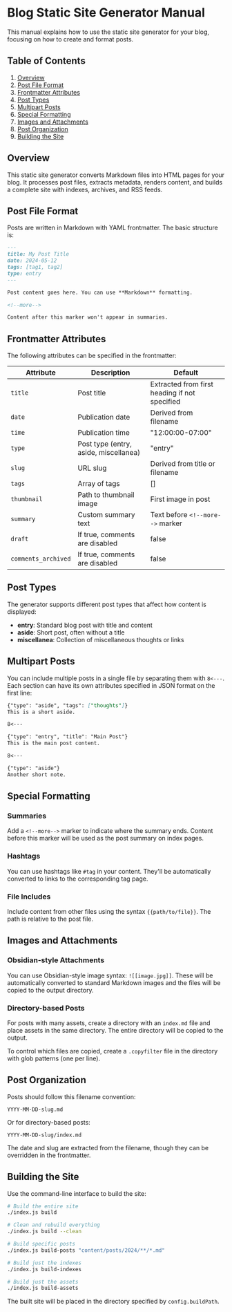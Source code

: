 # Blog Static Site Generator Manual

This manual explains how to use the static site generator for your blog, focusing on how to create and format posts.

## Table of Contents

1. [Overview](#overview)
2. [Post File Format](#post-file-format)
3. [Frontmatter Attributes](#frontmatter-attributes)
4. [Post Types](#post-types)
5. [Multipart Posts](#multipart-posts)
6. [Special Formatting](#special-formatting)
7. [Images and Attachments](#images-and-attachments)
8. [Post Organization](#post-organization)
9. [Building the Site](#building-the-site)

## Overview

This static site generator converts Markdown files into HTML pages for your blog. It processes post files, extracts metadata, renders content, and builds a complete site with indexes, archives, and RSS feeds.

## Post File Format

Posts are written in Markdown with YAML frontmatter. The basic structure is:

```markdown
---
title: My Post Title
date: 2024-05-12
tags: [tag1, tag2]
type: entry
---

Post content goes here. You can use **Markdown** formatting.

<!--more-->

Content after this marker won't appear in summaries.
```

## Frontmatter Attributes

The following attributes can be specified in the frontmatter:

| Attribute | Description | Default |
|-----------|-------------|---------|
| `title` | Post title | Extracted from first heading if not specified |
| `date` | Publication date | Derived from filename |
| `time` | Publication time | "12:00:00-07:00" |
| `type` | Post type (entry, aside, miscellanea) | "entry" |
| `slug` | URL slug | Derived from title or filename |
| `tags` | Array of tags | [] |
| `thumbnail` | Path to thumbnail image | First image in post |
| `summary` | Custom summary text | Text before `<!--more-->` marker |
| `draft` | If true, comments are disabled | false |
| `comments_archived` | If true, comments are disabled | false |

## Post Types

The generator supports different post types that affect how content is displayed:

- **entry**: Standard blog post with title and content
- **aside**: Short post, often without a title
- **miscellanea**: Collection of miscellaneous thoughts or links

## Multipart Posts

You can include multiple posts in a single file by separating them with `8<---`. Each section can have its own attributes specified in JSON format on the first line:

```markdown
{"type": "aside", "tags": ["thoughts"]}
This is a short aside.

8<---

{"type": "entry", "title": "Main Post"}
This is the main post content.

8<---

{"type": "aside"}
Another short note.
```

## Special Formatting

### Summaries

Add a `<!--more-->` marker to indicate where the summary ends. Content before this marker will be used as the post summary on index pages.

### Hashtags

You can use hashtags like `#tag` in your content. They'll be automatically converted to links to the corresponding tag page.

### File Includes

Include content from other files using the syntax `{{path/to/file}}`. The path is relative to the post file.

## Images and Attachments

### Obsidian-style Attachments

You can use Obsidian-style image syntax: `![[image.jpg]]`. These will be automatically converted to standard Markdown images and the files will be copied to the output directory.

### Directory-based Posts

For posts with many assets, create a directory with an `index.md` file and place assets in the same directory. The entire directory will be copied to the output.

To control which files are copied, create a `.copyfilter` file in the directory with glob patterns (one per line).

## Post Organization

Posts should follow this filename convention:

```
YYYY-MM-DD-slug.md
```

Or for directory-based posts:

```
YYYY-MM-DD-slug/index.md
```

The date and slug are extracted from the filename, though they can be overridden in the frontmatter.

## Building the Site

Use the command-line interface to build the site:

```bash
# Build the entire site
./index.js build

# Clean and rebuild everything
./index.js build --clean

# Build specific posts
./index.js build-posts "content/posts/2024/**/*.md"

# Build just the indexes
./index.js build-indexes

# Build just the assets
./index.js build-assets
```

The built site will be placed in the directory specified by `config.buildPath`.

